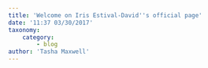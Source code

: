 ```yaml
---
title: 'Welcome on Iris Estival-David''s official page'
date: '11:37 03/30/2017'
taxonomy:
    category:
        - blog
author: 'Tasha Maxwell'
---
```


